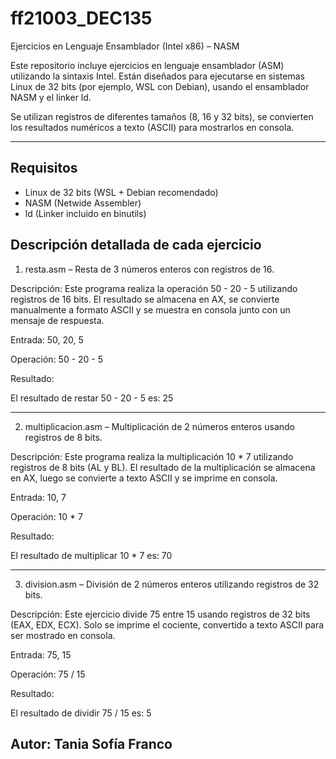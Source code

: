 # ff21003_DEC135
Ejercicios en Lenguaje Ensamblador (Intel x86) – NASM

Este repositorio incluye ejercicios en lenguaje ensamblador (ASM) utilizando la sintaxis Intel. Están diseñados para ejecutarse en sistemas Linux de 32 bits (por ejemplo, WSL con Debian), usando el ensamblador NASM y el linker ld.

Se utilizan registros de diferentes tamaños (8, 16 y 32 bits), se convierten los resultados numéricos a texto (ASCII) para mostrarlos en consola.

---

## Requisitos

- Linux de 32 bits (WSL + Debian recomendado)
- NASM (Netwide Assembler)
- ld (Linker incluido en binutils)


## Descripción detallada de cada ejercicio

1. resta.asm – Resta de 3 números enteros con registros de 16.

Descripción:
Este programa realiza la operación 50 - 20 - 5 utilizando registros de 16 bits. El resultado se almacena en AX, se convierte manualmente a formato ASCII y se muestra en consola junto con un mensaje de respuesta.

Entrada: 50, 20, 5

Operación: 50 - 20 - 5

Resultado:

El resultado de restar 50 - 20 - 5 es: 25



---

2. multiplicacion.asm – Multiplicación de 2 números enteros usando registros de 8 bits.

Descripción:
Este programa realiza la multiplicación 10 * 7 utilizando registros de 8 bits (AL y BL). El resultado de la multiplicación se almacena en AX, luego se convierte a texto ASCII y se imprime en consola.

Entrada: 10, 7

Operación: 10 * 7

Resultado:

El resultado de multiplicar 10 * 7 es: 70



---

3. division.asm – División de 2 números enteros utilizando registros de 32 bits.

Descripción:
Este ejercicio divide 75 entre 15 usando registros de 32 bits (EAX, EDX, ECX). Solo se imprime el cociente, convertido a texto ASCII para ser mostrado en consola.

Entrada: 75, 15

Operación: 75 / 15

Resultado:

El resultado de dividir 75 / 15 es: 5


## Autor: Tania Sofía Franco
